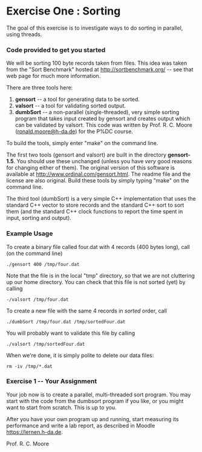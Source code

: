 # Exercise One : Sorting

The goal of this exercise is to investigate ways to do sorting in parallel, using threads. 

### Code provided to get you started

We will be sorting 100 byte records taken from files. This idea was taken from the "Sort Benchmark" hosted at http://sortbenchmark.org/ -- see that web page for much more information.

There are three tools here:
1. **gensort** -- a tool for generating data to be sorted. 
2. **valsort** -- a tool for validating sorted output.
3. **dumbSort** -- a non-parallel (single-threaded), very simple sorting program that takes input created by gensort and creates output which can be validated by valsort. This code was written by Prof. R. C. Moore (ronald.moore@h-da.de) for the P%DC course.

To build the tools, simply enter "make" on the command line. 

The first two tools (gensort and valsort) are built in the directory **gensort-1.5**. You should use these unchanged (unless you have *very* good reasons for changing either of them). The original version of this software is available at http://www.ordinal.com/gensort.html. The readme file and the license are also original. Build these tools by simply typing "make" on the command line.

The third tool (dumbSort) is a very simple C++ implementation that uses the standard C++ vector to store records and the standard C++ sort to sort them (and the standard C++ clock functions to report the time spent in input, sorting and output).

### Example Usage

To create a binary file called four.dat with 4 records (400 bytes long), call (on the command line)

    ./gensort 400 /tmp/four.dat
    
Note that the file is in the local "tmp" directory, so that we are not cluttering up our home directory. You can check that this file is not sorted (yet) by calling

    -/valsort /tmp/four.dat
    
To create a new file with the same 4 records in *sorted* order, call

    ./dumbSort /tmp/four.dat /tmp/sortedFour.dat
    
You will probably want to validate this file by calling

    ./valsort /tmp/sortedFour.dat
    
When we're done, it is simply polite to delete our data files:

    rm -iv /tmp/*.dat

### Exercise 1 -- Your Assignment

Your job now is to create a parallel, multi-threaded sort program. You may start with the code from the dumbsort program if you like, or you might want to start from scratch. This is up to you. 

After you have your own program up and running, start measuring its performance and write a lab report, as described in Moodle <https://lernen.h-da.de>.

Prof. R. C. Moore